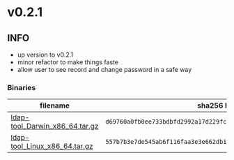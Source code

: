 # v0.2.1

## INFO
- up version to v0.2.1
- minor refactor to make things faste
- allow user to see record and change password in a safe way


### Binaries

filename | sha256 hash
-------- | ------------
[ldap-tool_Darwin_x86_64.tar.gz](https://github.com/badassops/ldap-tool-go/releases/download/v0.1.3/ldap-tool_Darwin_x86_64.tar.gz) | `d69760a0fb0ee733bdbfd2992a17d229fc36643cf874149c0b278072a7a1c7ca`
[ldap-tool_Linux_x86_64.tar.gz](https://github.com/badassops/ldap-tool-go/releases/download/v0.1.3/ldap-tool_Linux_x86_64.tar.gz) | `557b7b3e7de545ab6f116faa3e3e662db192208663c885a4012472c03a365c6c`
